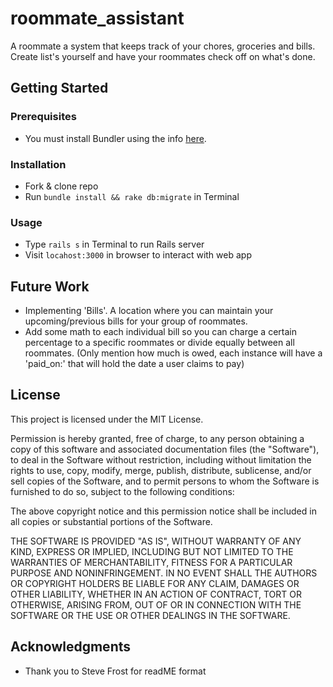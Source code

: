 # roommate_assistant
A roommate a system that keeps track of your chores, groceries and bills. Create list's yourself and have your roommates check off on what's done.

## Getting Started

### Prerequisites
* You must install Bundler using the info [here](http://bundler.io/).

### Installation
* Fork & clone repo
* Run `bundle install && rake db:migrate` in Terminal

### Usage
* Type `rails s` in Terminal to run Rails server
* Visit `locahost:3000` in browser to interact with web app

## Future Work
* Implementing 'Bills'. A location where you can maintain your upcoming/previous bills for your group of roommates.
* Add some math to each individual bill so you can charge a certain percentage to a specific roommates or divide equally between all roommates. (Only mention how much is owed, each instance will have a 'paid_on:' that will hold the date a user claims to pay)




## License

This project is licensed under the MIT License.

Permission is hereby granted, free of charge, to any person obtaining a copy of this software and associated documentation files (the "Software"), to deal in the Software without restriction, including without limitation the rights to use, copy, modify, merge, publish, distribute, sublicense, and/or sell copies of the Software, and to permit persons to whom the Software is furnished to do so, subject to the following conditions:

The above copyright notice and this permission notice shall be included in all copies or substantial portions of the Software.

THE SOFTWARE IS PROVIDED "AS IS", WITHOUT WARRANTY OF ANY KIND, EXPRESS OR IMPLIED, INCLUDING BUT NOT LIMITED TO THE WARRANTIES OF MERCHANTABILITY, FITNESS FOR A PARTICULAR PURPOSE AND NONINFRINGEMENT. IN NO EVENT SHALL THE AUTHORS OR COPYRIGHT HOLDERS BE LIABLE FOR ANY CLAIM, DAMAGES OR OTHER LIABILITY, WHETHER IN AN ACTION OF CONTRACT, TORT OR OTHERWISE, ARISING FROM, OUT OF OR IN CONNECTION WITH THE SOFTWARE OR THE USE OR OTHER DEALINGS IN THE SOFTWARE.

## Acknowledgments

* Thank you to Steve Frost for readME format
